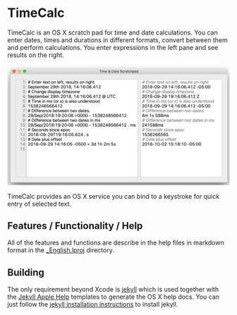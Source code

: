 # TimeCalc

TimeCalc is an OS X scratch pad for time and date calculations. You can enter dates, times and durations in different formats,
convert between them and perform calculations. You enter expressions in the left pane and see results on the right.

![](TimeCalcOverview.png)

TimeCalc provides an OS X service you can bind to a keystroke for quick entry of selected text.

## Features / Functionality / Help

All of the features and functions are describe in the help files in markdown format in the [_English.lproj](TimeCalcHelp/_English.lproj) directory.

## Building

The only requirement beyond Xcode is [jekyll](https://jekyllrb.com) which is used together with the [Jekyll Apple Help](https://github.com/chuckhoupt/jekyll-apple-help) templates to  generate the OS X help docs. You can just follow the [jekyll installation instructions](https://jekyllrb.com/docs/installation/) to install jekyll.

